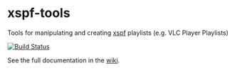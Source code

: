 # xspf-tools

Tools for manipulating and creating [xspf](http://xspf.org/) playlists (e.g. VLC Player Playlists)

[![Build Status](https://travis-ci.org/thedava/xspf-tools.svg?branch=master)](https://travis-ci.org/thedava/xspf-tools)

See the full documentation in the [wiki](https://github.com/thedava/xspf-tools/wiki).
